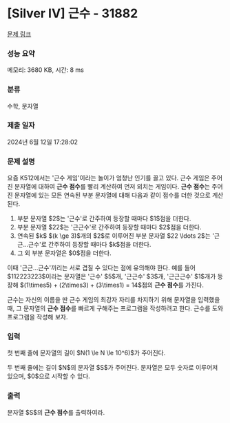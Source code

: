 # [Silver IV] 근수 - 31882 

[문제 링크](https://www.acmicpc.net/problem/31882) 

### 성능 요약

메모리: 3680 KB, 시간: 8 ms

### 분류

수학, 문자열

### 제출 일자

2024년 6월 12일 17:28:02

### 문제 설명

<p>요즘 K512에서는 '근수 게임'이라는 놀이가 엄청난 인기를 끌고 있다. 근수 게임은 주어진 문자열에 대하여 <strong>근수 점수</strong>를 빨리 계산하여 먼저 외치는 게임이다. <strong>근수 점수</strong>는 주어진 문자열에 있는 모든 연속된 부분 문자열에 대해 다음과 같이 점수를 더한 것으로 계산된다.</p>

<ol>
	<li>부분 문자열 $2$는 '근수'로 간주하여 등장할 때마다 $1$점을 더한다.</li>
	<li>부분 문자열 $22$는 '근근수'로 간주하여 등장할 때마다 $2$점을 더한다.</li>
	<li>연속된 $k$ $(k \ge 3)$개의 $2$로 이루어진 부분 문자열 $22 \ldots 2$는 '근근...근수'로 간주하여 등장할 때마다 $k$점을 더한다.</li>
	<li>그 외 부분 문자열은 $0$점을 더한다.</li>
</ol>

<p>이때 '근근...근수'끼리는 서로 겹칠 수 있다는 점에 유의해야 한다. 예를 들어 $112223223$이라는 문자열은 '근수' $5$개, '근근수' $3$개, '근근근수' $1$개가 등장해 $(1\times5) + (2\times3) + (3\times1) = 14$점의 <strong>근수 점수</strong>를 가진다.</p>

<p>근수는 자신의 이름을 딴 근수 게임의 최강자 자리를 차지하기 위해 문자열을 입력했을 때, 그 문자열의 <strong>근수 점수</strong>를 빠르게 구해주는 프로그램을 작성하려고 한다. 근수를 도와 프로그램을 작성해 보자.</p>

### 입력 

 <p>첫 번째 줄에 문자열의 길이 $N(1 \le N \le 10^6)$가 주어진다.</p>

<p>두 번째 줄에는 길이 $N$의 문자열 $S$가 주어진다. 문자열은 모두 숫자로 이루어져 있으며, $0$으로 시작할 수 있다.</p>

### 출력 

 <p>문자열 $S$의 <strong>근수 점수</strong>를 출력하여라.</p>

